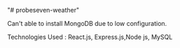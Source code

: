 "# probeseven-weather" 

Can't able to install MongoDB due to low configuration.


Technologies Used : 
 React.js, Express.js,Node js, MySQL

